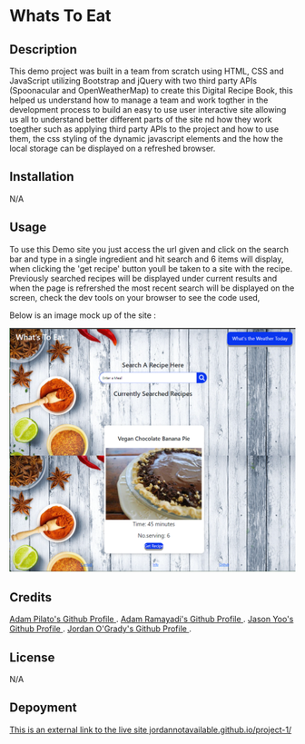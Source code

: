 # Whats To Eat

## Description

This demo project was built in a team from scratch using HTML, CSS and JavaScript utilizing Bootstrap and jQuery with two third party APIs (Spoonacular and OpenWeatherMap) to create this Digital Recipe Book, this helped us understand how to manage a team and work togther in the development process to build an easy to use user interactive site allowing us all to understand better different parts of the site nd how they work toegther such as applying third party APIs to the project and how to use them, the css styling of the dynamic javascript elements and the how the local storage can be displayed on a refreshed browser.

## Installation

N/A

## Usage

To use this Demo site you just access the url given and click on the search bar and type in a single ingredient and hit search and 6 items will display, when clicking the 'get recipe' button youll be taken to a site with the recipe. Previously searched recipes will be displayed under current results and when the page is refrershed the most recent search will be displayed on the screen, check the dev tools on your browser to see the code used, 

Below is an image mock up of the site :

![This is an image of the deployed site.](./assets/img/Whats%20To%20Eat%20-%20Screenshot.png)

## Credits

[Adam Pilato's Github Profile ](https://github.com/Adzy89).
[Adam Ramayadi's Github Profile ](https://github.com/ramarams1122).
[Jason Yoo's Github Profile ](https://github.com/jasonyoo3026).
[Jordan O'Grady's Github Profile ](https://github.com/JordanNotAvailable).

## License

N/A

## Depoyment

[This is an external link to the live site jordannotavailable.github.io/project-1/](https://jordannotavailable.github.io/project-1/)